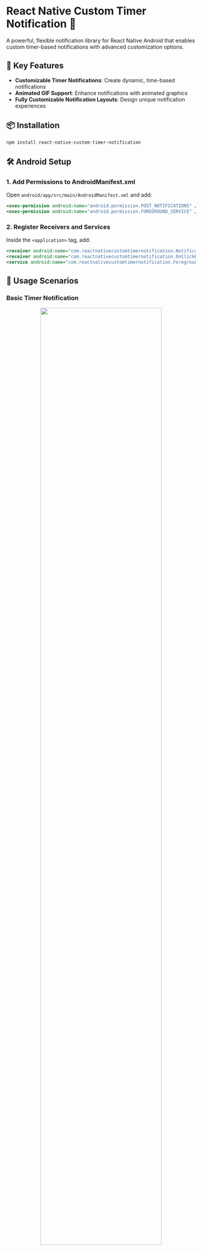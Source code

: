 # React Native Custom Timer Notification 🔔

A powerful, flexible notification library for React Native Android that enables custom timer-based notifications with advanced customization options.

## 🚀 Key Features

- **Customizable Timer Notifications**: Create dynamic, time-based notifications
- **Animated GIF Support**: Enhance notifications with animated graphics
- **Fully Customizable Notification Layouts**: Design unique notification experiences


## 📦 Installation

```bash
npm install react-native-custom-timer-notification
```

## 🛠 Android Setup

### 1. Add Permissions to AndroidManifest.xml

Open `android/app/src/main/AndroidManifest.xml` and add:

```xml
<uses-permission android:name="android.permission.POST_NOTIFICATIONS" />
<uses-permission android:name="android.permission.FOREGROUND_SERVICE" />
```

### 2. Register Receivers and Services

Inside the `<application>` tag, add:

```xml
<receiver android:name="com.reactnativecustomtimernotification.NotificationEventReceiver" />
<receiver android:name="com.reactnativecustomtimernotification.OnClickBroadcastReceiver" />
<service android:name="com.reactnativecustomtimernotification.ForegroundService"/>
```

## 🎯 Usage Scenarios

### Basic Timer Notification

<p align="center">
  <img width="80%" src="https://user-images.githubusercontent.com/58332892/166133982-effe321c-a0fd-4315-bb29-cc7ee29d0bd4.gif">
</p>

```javascript
import { TimerNotification } from "react-native-custom-timer-notification";

TimerNotification({
  id: 1,
  title: "Meeting Reminder",
  body: "Team meeting starts in:",
  date: "30-12-2024 15:00:00",
  payload: "meeting-123"
});
```

### Animated Notification with GIF

<p align="center">
  <img width="50%" src="https://github.com/user-attachments/assets/cea88228-602a-42df-8326-569fd0a03cf1">
</p>

```javascript
CustomTimerNotification.TimerNotification({
  id: 2,
  title: "Special Offer!",
  body: "Limited time offer ends in:",
  date: "25-12-2024 23:59:59",
  gifUrl: "https://example.com/animation.gif",
  payload: "offer-456"
});
```
#### Options

| Parameter | Type     | Required | Description                     |
|-----------|----------|----------|---------------------------------|
| id        | number   | Yes      | Unique notification identifier  |
| title     | string   | Yes      | Notification title             |
| body      | string   | Yes      | Notification message           |
| date      | string   | Yes      | End date (dd-MM-yyyy HH:mm:ss) |
| gifUrl    | string   | No       | URL to GIF animation           |
| payload   | string   | No       | Custom data payload            |

## 🎨 Full Custom Notification

Create fully customized notifications with detailed configurations:
<p align="center">
  <img  src="https://user-images.githubusercontent.com/58332892/208312749-58586dba-da62-4531-85bb-62346a57aa03.gif">
</p>

```javascript
import { CustomNotification, TYPES, FB_TYPE } from "react-native-custom-timer-notification";

CustomNotification({
  eventData: JSON.stringify('notification_data'),
  title: 'Custom Notification',
  body: 'Detailed Notification',
  id: 1,
  View: [
    {
      name: 'Limited Sales',
      size: 20,
      type: TYPES.Text,
      bold: FB_TYPE.BOLD_ITALIC,
      color: '#ed1a45',
    },
    // Additional view configurations
  ]
});
```
#### ViewOptions

| Property | Description |
| --- | --- |
| `name` | text that needs to be displayed |
| `size` |Size of text|
| `type` |Type of view (Text,Image, Cronometer) |
| `bold` |Font (NORMAL,BOLD,ITALIC,BOLD_ITALIC)|
| `uri` |Image in base64|
| `PaddingLeft` |Left Padding|
| `PaddingTop` |PaddingTop|
| `PaddingRight` |PaddingRight|
| `PaddingBottom` |PaddingBottom|
| `color` |Text color|
| `ZeroTime` |Time at which zero comes|


## 🤝 Contributing

See the contributing guide to learn how to contribute to the repository and the development workflow.


## License

MIT


